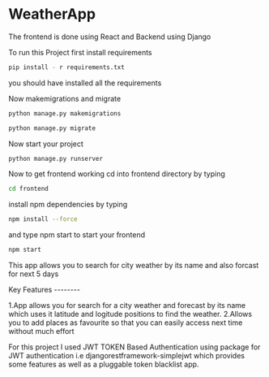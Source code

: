 # WeatherApp

The frontend is done using React and Backend using Django

To run this Project first install requirements

```sh
pip install - r requirements.txt
```

you should have installed all the requirements

Now makemigrations and migrate
```sh
python manage.py makemigrations
```
```sh
python manage.py migrate
```

Now start your project

```sh
python manage.py runserver
```

Now to get frontend working cd into frontend directory by typing
```sh
cd frontend
```
install npm dependencies by typing
```sh
npm install --force
```
and type npm start to start your frontend

```sh
npm start
```
This app allows you to search for city weather by its name and also forcast for next 5 days

Key Features  --------

1.App allows you for search for a city weather and forecast by its name which uses it latitude and logitude positions to find the weather.
2.Allows you to add places as favourite so that you can easily access next time without much effort

For this project I used JWT TOKEN Based Authentication using package for JWT authentication i.e djangorestframework-simplejwt which provides some features as well as a pluggable token blacklist app.
